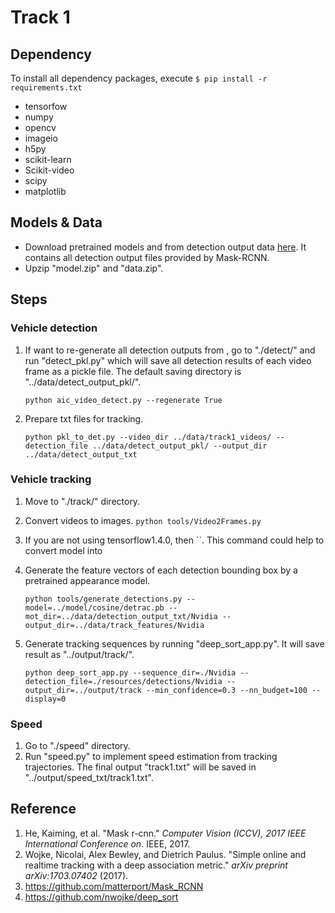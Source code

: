 # Track 1

## Dependency

To install all dependency packages, execute `$ pip install -r requirements.txt `

- tensorfow
- numpy
- opencv
- imageio
- h5py
- scikit-learn
- Scikit-video
- scipy
- matplotlib

## Models & Data

- Download pretrained models and from detection output data [here](https://drive.google.com/open?id=1RH3nObVsXTynVU2Gd3erD_cd9TJ1qYWs). It contains all detection output files provided by Mask-RCNN.
- Upzip "model.zip" and "data.zip".

## Steps

### Vehicle detection

1. If want to re-generate all detection outputs from , go to "./detect/" and run "detect_pkl.py" which will save all detection results of each video frame as a pickle file. The default saving directory is "../data/detect_output_pkl/".

   `python aic_video_detect.py --regenerate True `

2. Prepare txt files for tracking.

    `python pkl_to_det.py --video_dir ../data/track1_videos/ --detection_file ../data/detect_output_pkl/ --output_dir ../data/detect_output_txt` 

### Vehicle tracking

1. Move to "./track/" directory.

2. Convert videos to images. `python tools/Video2Frames.py`

3. If you are not using tensorflow1.4.0, then ``. This command could help to convert model into 

4. Generate the feature vectors of each detection bounding box by a pretrained appearance model.

   `python tools/generate_detections.py --model=../model/cosine/detrac.pb --mot_dir=../data/detection_output_txt/Nvidia --output_dir=../data/track_features/Nvidia`

5. Generate tracking sequences by running "deep_sort_app.py". It will save result as "../output/track/".

   `python deep_sort_app.py --sequence_dir=./Nvidia --detection_file=./resources/detections/Nvidia --output_dir=../output/track --min_confidence=0.3 --nn_budget=100 --display=0`

### Speed

1. Go to "./speed" directory.
2. Run "speed.py" to implement speed estimation from tracking trajectories. The final output "track1.txt" will be saved in "../output/speed_txt/track1.txt".

## Reference

1. He, Kaiming, et al. "Mask r-cnn." *Computer Vision (ICCV), 2017 IEEE International Conference on*. IEEE, 2017.
2. Wojke, Nicolai, Alex Bewley, and Dietrich Paulus. "Simple online and realtime tracking with a deep association metric." *arXiv preprint arXiv:1703.07402* (2017).
3. https://github.com/matterport/Mask_RCNN
4. https://github.com/nwojke/deep_sort